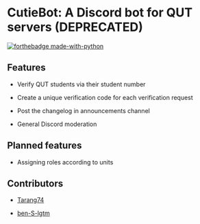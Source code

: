 # CutieBot: A Discord bot for QUT servers (DEPRECATED)

[![forthebadge made-with-python](http://ForTheBadge.com/images/badges/made-with-python.svg)](https://www.python.org/)

## Features

* Verify QUT students via their student number

* Create a unique verification code for each verification request

* Post the changelog in announcements channel

* General Discord moderation

## Planned features

* Assigning roles according to units

## Contributors

 * [Tarang74](https://github.com/Tarang74)

 * [ben-S-lgtm](https://github.com/ben-S-lgtm)
